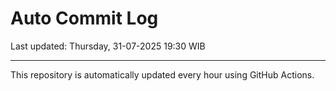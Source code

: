 # Auto Commit Log

Last updated: Thursday, 31-07-2025 19:30 WIB

---

This repository is automatically updated every hour using GitHub Actions.
